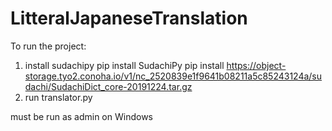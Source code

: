 # LitteralJapaneseTranslation
To run the project:
1. install sudachipy 
pip install SudachiPy
pip install https://object-storage.tyo2.conoha.io/v1/nc_2520839e1f9641b08211a5c85243124a/sudachi/SudachiDict_core-20191224.tar.gz
2. run translator.py

must be run as admin on Windows
